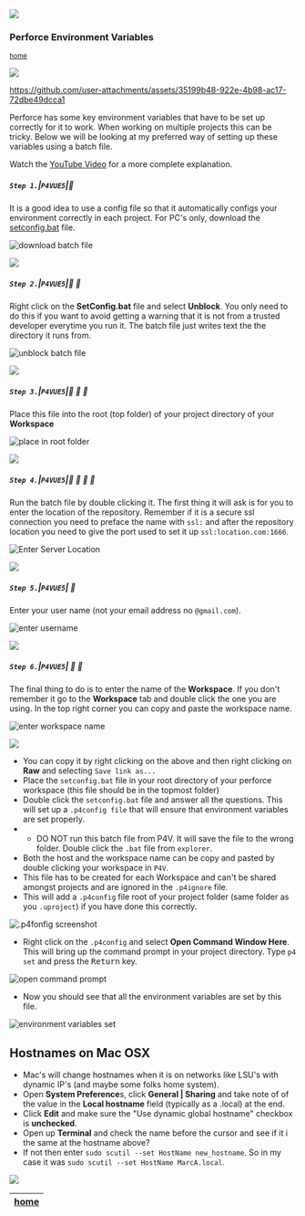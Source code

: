 ![](../images/line3.png)

### Perforce Environment Variables

<sub>[home](../README.md#user-content-p4v)</sub>

![](../images/line3.png)

https://github.com/user-attachments/assets/35199b48-922e-4b98-ac17-72dbe49dcca1

Perforce has some key environment variables that have to be set up correctly for it to work.  When working on multiple projects this can be tricky.  Below we will be looking at my preferred way of setting up these variables using a batch file.

Watch the [YouTube Video](https://youtu.be/ljbY4CH_JZE) for a more complete explanation.

##### `Step 1.`\|`P4VUE5`|:small_blue_diamond:

It is a good idea to use a config file so that it automatically configs your environment correctly in each project. For PC's only, download the [setconfig.bat](../files/ue5/setconfig.bat) file.

![download batch file](images/DownloadBatchFile.png)

![](../images/line3.png)

##### `Step 2.`\|`P4VUE5`|:small_blue_diamond: :small_blue_diamond:

Right click on the **SetConfig.bat** file and select **Unblock**.  You only need to do this if you want to avoid getting a warning that it is not from a trusted developer everytime you run it.  The batch file just writes text the the directory it runs from.

![unblock batch file](images/Unblock.png)

![](../images/line3.png)

##### `Step 3.`\|`P4VUE5`|:small_blue_diamond: :small_blue_diamond: :small_blue_diamond:

Place this file into the root (top folder) of your project directory of your **Workspace**

![place in root folder](images/RootFolder.png)

![](../images/line3.png)

##### `Step 4.`\|`P4VUE5`|:small_blue_diamond: :small_blue_diamond: :small_blue_diamond: :small_blue_diamond:

Run the batch file by double clicking it. The first thing it will ask is for you to enter the location of the repository.  Remember if it is a secure ssl connection you need to preface the name with `ssl:` and after the repository location you need to give the port used to set it up `ssl:location.com:1666`.

![Enter Server Location](images/ServerLocation.png)

![](../images/line3.png)

##### `Step 5.`\|`P4VUE5`| :small_orange_diamond:

Enter your user name (not your email address no `@gmail.com`). 

![enter username](images/UserName.png)

![](../images/line3.png)

##### `Step 6.`\|`P4VUE5`| :small_orange_diamond: :small_blue_diamond:

The final thing to do is to enter the name of the **Workspace**.  If you don't remember it go to the **Workspace** tab and double click the one you are using.  In the top right corner you can copy and paste the workspace name.

![enter workspace name](images/Workspace.png)

![](../images/line3.png)

* You can copy it by right clicking on the above and then right clicking on **Raw** and selecting `Save link as...`
* Place the `setconfig.bat` file in your root directory of your perforce workspace (this file should be in the topmost folder)
* Double click the `setconfig.bat` file and answer all the questions.  This will set up a `.p4config file` that will ensure that environment variables are set properly.
* * DO NOT run this batch file from P4V.  It will save the file to the wrong folder. Double click the `.bat` file from `explorer`.
* Both the host and the workspace name can be copy and pasted by double clicking your workspace in `P4V`.
* This file has to be created for each Workspace and can't be shared amongst projects and are ignored in the `.p4ignore` file.
* This will add a `.p4config` file root of your project folder (same folder as you `.uproject`) if you have done this correctly.

![.p4fonfig screenshot](./p4Config.png)

* Right click on the `.p4config` and select **Open Command Window Here**. This will bring up the command prompt in your project directory.  Type `p4 set` and press the <kbd>Return</kbd> key.

![open command prompt](./p4set.png)

* Now you should see that all the environment variables are set by this file.

![environment variables set](./envvarsset.png)

## Hostnames on Mac OSX
* Mac's will change hostnames when it is on networks like LSU's with dynamic IP's (and maybe some folks home system).
* Open **System Preference**s, click **General | Sharing** and take note of of the value in the **Local hostname** field (typically as a .local) at the end.
* Click **Edit** and make sure the "Use dynamic global hostname" checkbox is **unchecked**.
* Open up **Terminal** and check the name before the cursor and see if it i the same at the hostname above?
* If not then enter `sudo scutil --set HostName new_hostname`.  So in my case it was `sudo scutil --set HostName MarcA.local`.




![](../images/line.png)

| [home](../README.md#user-content-p4v) |
|---|

